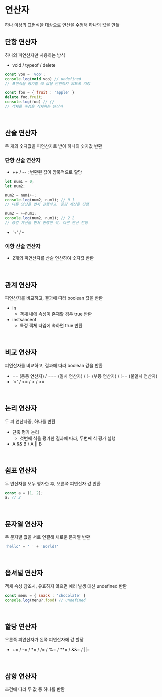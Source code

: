 # 연산자
  하나 이상의 표현식을 대상으로 연산을 수행해 하나의 값을 만듦

## 단항 연산자
하나의 피연산자만 사용하는 방식
- void / typeof / delete
```js
const voo = 'voo';
console.log(void voo) // undefined
// 표현식을 평가할 때 값을 반환하지 않도록 지정

const foo = { fruit : 'apple' }
delete foo.fruit;
console.log(foo) // {}
// 객체를 속성을 삭제하는 연산자
```

<br>

## 산술 연산자
두 개의 숫자값을 피연산자로 받아 하나의 숫자값 반환
### 단항 산술 연산자
- ++ / -- : 변환된 값이 암묵적으로 할당
```js
let num1 = 0;
let num2;

num2 = num1++;
console.log(num2, num1); // 0 1
// 다른 연산을 먼저 진행하고, 증감 계산을 진행

num2 = ++num1;
console.log(num2, num1); // 2 2
// 증감 계산을 먼저 진행한 뒤, 다른 연산 진행
```
- '+' / -

### 이항 산술 연산자
- 2개의 피연산자를 산술 연산하여 숫자값 반환

<br>

## 관계 연산자
피연산자를 비교하고, 결과에 따라 boolean 값을 반환
- in 
  - 객체 내에 속성이 존재할 경우 true 반환
- instsanceof
  - 특정 객체 타입에 속하면 true 반환

<br>

## 비교 연산자
피연산자를 비교하고, 결과에 따라 boolean 값을 반환
- == (동등 연산자) / === (일치 연산자) / != (부등 연산자) / !== (불일치 연산자)
- '>' / >= / < / <=

<br>

## 논리 연산자
두 피 연산자중, 하나를 반환
- 단축 평가 논리 
  - 첫번째 식을 평가한 결과에 따라, 두번째 식 평가 실행
- A && B / A || B

<br>

## 쉼표 연산자
두 연산자를 모두 평가한 후, 오른쪽 피연산자 값 반환
```js
const a = (1, 2);
a; // 2
```

<br>

## 문자열 연산자
두 문자열 값을 서로 연결해 새로운 문자열 반환
```js
'hello' + ' ' + 'World!'
```

<br>

## 옵셔널 연산자
객체 속성 참조시, 유효하지 않으면 에러 발생 대신 undefined 반환
```js
const menu = { snack : 'chocolate' }
console.log(menu?.food) // undefined
```

<br>

## 할당 연산자
오른쪽 피연산자가 왼쪽 피연산자에 값 할당
- += / -= / *= / /= / %= / **= / &&= / ||=

<br>

## 삼항 연산자
조건에 따라 두 값 중 하나를 반환